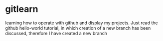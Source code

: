 # gitlearn
learning how to operate with github and display my projects.
Just read the github hello-world tutorial, in which creation of a new branch has been discussed, therefore I have created a new branch
